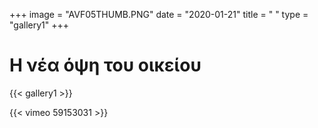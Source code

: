 +++
image = "AVF05THUMB.PNG"
date = "2020-01-21"
title = " "
type = "gallery1"
+++


# Η νέα όψη του οικείου
<!-- Έχοντας σαν πρώτες ύλες τα χρωµατικά pixel των φωτογραφιών από  το δωµάτιο µου και µια λεκτική απαρίθµηση των αντικειµένων που υπάρχουν σε αυτό δηµιουργώ λογισμικό  στην γλώσσα προγραµµατισµού Processing  που συνθέτει µια καινούργια μη επαναλαμβανόμενη εικόνα χρησιμοποιώντας τις λέξεις αυτές. -->

{{< gallery1 >}}   



{{< vimeo 59153031 >}}



<!-- The [Grand Canyon](https://en.wikipedia.org/w/index.php?title=Grand_Canyon&oldid=952699432)  -->


